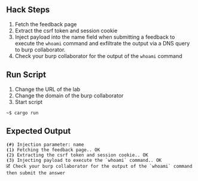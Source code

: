 ## Hack Steps

1. Fetch the feedback page
2. Extract the csrf token and session cookie
3. Inject payload into the name field when submitting a feedback to execute the `whoami` command and exfiltrate the output via a DNS query to burp collaborator.
4. Check your burp collaborator for the output of the `whoami` command


## Run Script

1. Change the URL of the lab
2. Change the domain of the burp collaborator
3. Start script

```
~$ cargo run
```

## Expected Output

```
⦗#⦘ Injection parameter: name
⦗1⦘ Fetching the feedback page.. OK
⦗2⦘ Extracting the csrf token and session cookie.. OK
⦗3⦘ Injecting payload to execute the `whoami` command.. OK
🗹 Check your burp collaborator for the output of the `whoami` command then submit the answer
```
